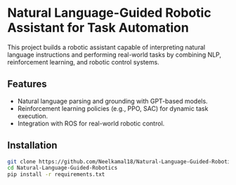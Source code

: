 # Natural Language-Guided Robotic Assistant for Task Automation

This project builds a robotic assistant capable of interpreting natural language instructions and performing real-world tasks by combining NLP, reinforcement learning, and robotic control systems.

## Features
- Natural language parsing and grounding with GPT-based models.
- Reinforcement learning policies (e.g., PPO, SAC) for dynamic task execution.
- Integration with ROS for real-world robotic control.

## Installation
```bash
git clone https://github.com/Neelkamal18/Natural-Language-Guided-Robotics.git
cd Natural-Language-Guided-Robotics
pip install -r requirements.txt
